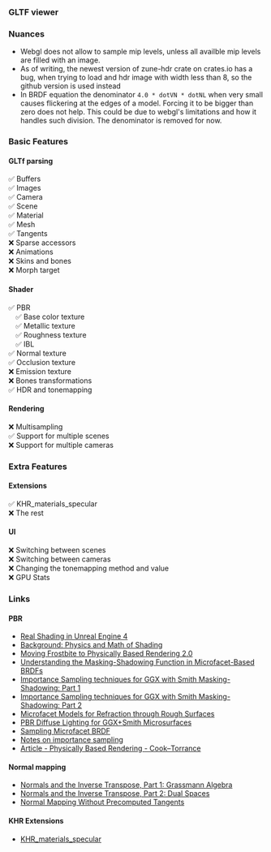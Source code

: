 ### GLTF viewer

### Nuances
- Webgl does not allow to sample mip levels, unless all availble mip levels are filled with an image.
- As of writing, the newest version of zune-hdr crate on crates.io has a bug, when trying to load and hdr image with
width less than 8, so the github version is used instead
- In BRDF equation the denominator `4.0 * dotVN * dotNL` when very small causes flickering at the edges of a model. Forcing it to be bigger than zero does not help.
This could be due to webgl's limitations and how it handles such division. The denominator is removed for now.

### Basic Features
#### GLTf parsing
✅ Buffers  
✅ Images   
✅ Camera      
✅ Scene  
✅ Material  
✅ Mesh  
✅ Tangents  
❌ Sparse accessors  
❌ Animations  
❌ Skins and bones  
❌ Morph target
#### Shader
✅ PBR  
&emsp;✅ Base color texture  
&emsp;✅ Metallic texture  
&emsp;✅ Roughness texture  
&emsp;✅ IBL  
✅ Normal texture   
✅ Occlusion texture  
❌ Emission texture  
❌ Bones transformations  
✅ HDR and tonemapping
#### Rendering
❌ Multisampling  
✅ Support for multiple scenes  
❌ Support for multiple cameras  

### Extra Features
#### Extensions
✅ KHR_materials_specular  
❌ The rest
#### UI
❌ Switching between scenes  
❌ Switching between cameras   
❌ Changing the tonemapping method and value  
❌ GPU Stats  


### Links

#### PBR
- [Real Shading in Unreal Engine 4]
- [Background: Physics and Math of Shading]
- [Moving Frostbite to Physically Based Rendering 2.0]
- [Understanding the Masking-Shadowing Function in Microfacet-Based BRDFs]
- [Importance Sampling techniques for GGX with Smith Masking-Shadowing: Part 1]
- [Importance Sampling techniques for GGX with Smith Masking-Shadowing: Part 2]
- [Microfacet Models for Refraction through Rough Surfaces]
- [PBR Diffuse Lighting for GGX+Smith Microsurfaces]
- [Sampling Microfacet BRDF]
- [Notes on importance sampling]
- [Article - Physically Based Rendering - Cook–Torrance]

#### Normal mapping
- [Normals and the Inverse Transpose, Part 1: Grassmann Algebra]
- [Normals and the Inverse Transpose, Part 2: Dual Spaces]
- [Normal Mapping Without Precomputed Tangents]

#### KHR Extensions
- [KHR_materials_specular]

[Real Shading in Unreal Engine 4]: https://blog.selfshadow.com/publications/s2013-shading-course/karis/s2013_pbs_epic_notes_v2.pdf
[Background: Physics and Math of Shading]: https://blog.selfshadow.com/publications/s2013-shading-course/hoffman/s2013_pbs_physics_math_notes.pdf
[Moving Frostbite to Physically Based Rendering 2.0]: https://web.archive.org/web/20160702002225/http://www.frostbite.com/wp-content/uploads/2014/11/course_notes_moving_frostbite_to_pbr_v2.pdf
[Understanding the Masking-Shadowing Function in Microfacet-Based BRDFs]: https://inria.hal.science/hal-00942452v1/document
[Importance Sampling techniques for GGX with Smith Masking-Shadowing: Part 1]: https://schuttejoe.github.io/post/ggximportancesamplingpart1/
[Importance Sampling techniques for GGX with Smith Masking-Shadowing: Part 2]: https://schuttejoe.github.io/post/ggximportancesamplingpart2/
[Microfacet Models for Refraction through Rough Surfaces]: https://www.cs.cornell.edu/~srm/publications/EGSR07-btdf.pdf
[PBR Diffuse Lighting for GGX+Smith Microsurfaces]: https://ubm-twvideo01.s3.amazonaws.com/o1/vault/gdc2017/Presentations/Hammon_Earl_PBR_Diffuse_Lighting.pdf
[Sampling Microfacet BRDF]: https://agraphicsguynotes.com/posts/sample_microfacet_brdf/
[Notes on importance sampling]: https://www.tobias-franke.eu/log/2014/03/30/notes_on_importance_sampling.html
[How Is The NDF Really Defined?]: https://www.reedbeta.com/blog/hows-the-ndf-really-defined/
[Article - Physically Based Rendering - Cook–Torrance]: http://www.codinglabs.net/article_physically_based_rendering_cook_torrance.aspx

[Normals and the Inverse Transpose, Part 1: Grassmann Algebra]: https://www.reedbeta.com/blog/normals-inverse-transpose-part-1/
[Normals and the Inverse Transpose, Part 2: Dual Spaces]: https://www.reedbeta.com/blog/normals-inverse-transpose-part-2/
[Normal Mapping Without Precomputed Tangents]: http://www.thetenthplanet.de/archives/1180

[KHR_materials_specular]:  https://github.com/KhronosGroup/glTF/blob/main/extensions/2.0/Khronos/KHR_materials_specular/README.md